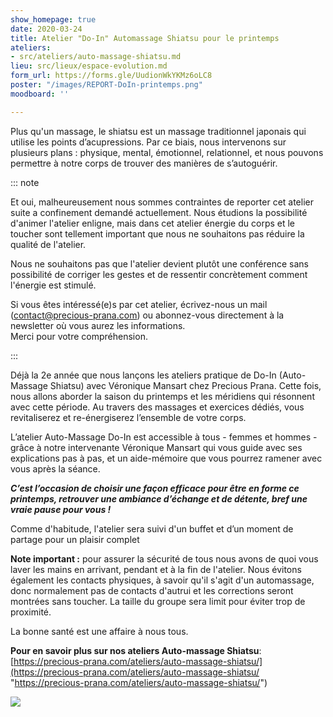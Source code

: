```yaml
---
show_homepage: true
date: 2020-03-24
title: Atelier "Do-In" Automassage Shiatsu pour le printemps
ateliers:
- src/ateliers/auto-massage-shiatsu.md
lieu: src/lieux/espace-evolution.md
form_url: https://forms.gle/UudionWkYKMz6oLC8
poster: "/images/REPORT-DoIn-printemps.png"
moodboard: ''

---
```

Plus qu'un massage, le shiatsu est un massage traditionnel japonais qui utilise les points d’acupressions. Par ce biais, nous intervenons sur plusieurs plans : physique, mental, émotionnel, relationnel, et nous pouvons permettre à notre corps de trouver des manières de s’autoguérir.

::: note 

Et oui, malheureusement nous sommes contraintes de reporter cet atelier suite a confinement demandé actuellement. Nous étudions la possibilité d'animer l'atelier enligne, mais dans cet atelier énergie du corps et le toucher sont tellement important que nous ne souhaitons pas réduire la qualité de l'atelier.   
  
Nous ne souhaitons pas que l'atelier devient plutôt une conférence sans possibilité de corriger les gestes et de ressentir concrètement comment l'énergie est stimulé.   
  
Si vous êtes intéressé(e)s par cet atelier, écrivez-nous un mail (contact@precious-prana.com) ou abonnez-vous directement à la newsletter où vous aurez les informations.   
Merci pour votre compréhension.

 :::

Déjà la 2e année que nous lançons les ateliers pratique de Do-In (Auto-Massage Shiatsu) avec Véronique Mansart chez Precious Prana. Cette fois, nous allons aborder la saison du printemps et les méridiens qui résonnent avec cette période. Au travers des massages et exercices dédiés, vous revitaliserez et re-énergiserez l’ensemble de votre corps.

L’atelier Auto-Massage Do-In est accessible à tous - femmes et hommes -  grâce à notre intervenante Véronique Mansart qui vous guide avec ses explications pas à pas, et un aide-mémoire que vous pourrez ramener avec vous après la séance.

**_C’est l’occasion de choisir une façon efficace pour être en forme ce printemps, retrouver une ambiance d’échange et de détente, bref une vraie pause pour vous !_**

Comme d'habitude, l'atelier sera suivi d'un buffet et d’un moment de partage pour un plaisir complet

**Note important :** pour assurer la sécurité de tous nous avons de quoi vous laver les mains en arrivant, pendant et à la fin de l'atelier. Nous évitons également les contacts physiques, à savoir qu'il s'agit d'un automassage, donc normalement pas de contacts d'autrui et les corrections seront montrées sans toucher. La taille du groupe sera limit pour éviter trop de proximité.

La bonne santé est une affaire à nous tous.

**Pour en savoir plus sur nos ateliers Auto-massage Shiatsu**:  [https://precious-prana.com/ateliers/auto-massage-shiatsu/](https://precious-prana.com/ateliers/auto-massage-shiatsu/ "https://precious-prana.com/ateliers/auto-massage-shiatsu/")

![](/images/Canva_GreenTrees.jpg)